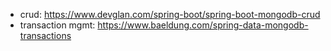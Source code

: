 - crud: https://www.devglan.com/spring-boot/spring-boot-mongodb-crud
- transaction mgmt: https://www.baeldung.com/spring-data-mongodb-transactions
